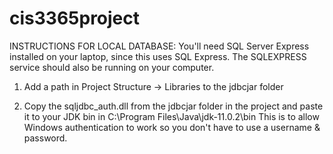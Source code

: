 # cis3365project
INSTRUCTIONS FOR LOCAL DATABASE: You'll need SQL Server Express installed on your laptop, since this uses SQL Express.
The SQLEXPRESS service should also be running on your computer.

1. Add a path in Project Structure -> Libraries to the jdbcjar folder

2. Copy the sqljdbc_auth.dll from the jdbcjar folder in the project and paste it to your JDK bin in C:\Program Files\Java\jdk-11.0.2\bin
   This is to allow Windows authentication to work so you don't have to use a username & password. 
